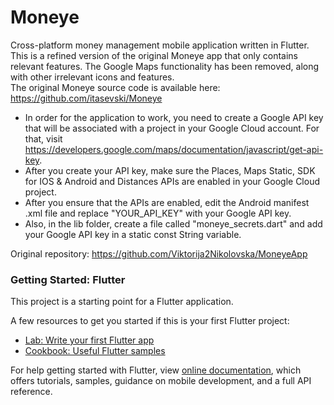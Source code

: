 # Moneye

Cross-platform money management mobile application written in Flutter.\
This is a refined version of the original Moneye app that only contains relevant features. The Google Maps functionality has been removed, along with other irrelevant icons and features.\
The original Moneye source code is available here: https://github.com/itasevski/Moneye

- In order for the application to work, you need to create a Google API key that will be associated with a project in your Google Cloud account. For that, visit https://developers.google.com/maps/documentation/javascript/get-api-key.
- After you create your API key, make sure the Places, Maps Static, SDK for IOS & Android and Distances APIs are enabled in your Google Cloud project.
- After you ensure that the APIs are enabled, edit the Android manifest .xml file and replace "YOUR_API_KEY" with your Google API key.
- Also, in the lib folder, create a file called "moneye_secrets.dart" and add your Google API key in a static const String variable.

Original repository: https://github.com/Viktorija2Nikolovska/MoneyeApp


### Getting Started: Flutter

This project is a starting point for a Flutter application.

A few resources to get you started if this is your first Flutter project:

- [Lab: Write your first Flutter app](https://flutter.dev/docs/get-started/codelab)
- [Cookbook: Useful Flutter samples](https://flutter.dev/docs/cookbook)

For help getting started with Flutter, view
[online documentation](https://flutter.dev/docs), which offers tutorials,
samples, guidance on mobile development, and a full API reference.

